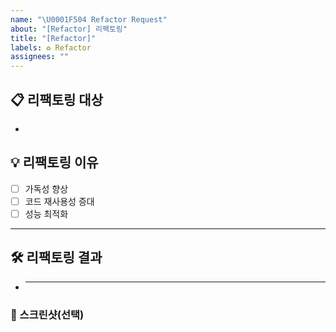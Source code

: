 ```yaml
---
name: "\U0001F504 Refactor Request"
about: "[Refactor] 리팩토링"
title: "[Refactor]"
labels: ♻️ Refactor
assignees: ""
---
```


## 📋 리팩토링 대상

<!-- 리팩토링할 코드 또는 모듈에 대한 간략한 설명을 작성하세요 -->

-

## 💡 리팩토링 이유

- [ ] 가독성 향상
- [ ] 코드 재사용성 증대
- [ ] 성능 최적화

---

## 🛠 리팩토링 결과

<!-- 리팩토링을 통해 변경된 내용을 작성하세요 -->

- ***

### 📸 스크린샷(선택)

<!-- 관련 스크린샷, 로그 또는 참고 자료가 있다면 추가해주세요 -->
